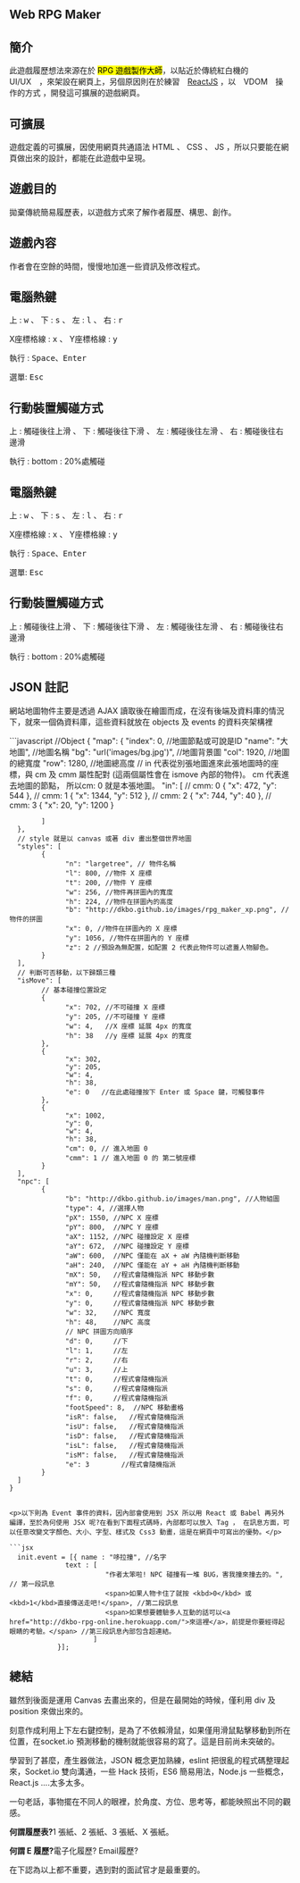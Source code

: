 ## Web RPG Maker  
<aircle>
  <h2>簡介</h2>
  <p>此遊戲履歷想法來源在於 <mark>RPG 遊戲製作大師</mark>，以貼近於傳統紅白機的　UI/UX　，來架設在網頁上，另個原因則在於練習　<a href="http://facebook.github.io/react/" target="_blank" >ReactJS</a> ，以　VDOM　操作的方式 ，開發這可擴展的遊戲網頁。</p>
  <h2>可擴展</h2>
  <p>遊戲定義的可擴展，因使用網頁共通語法 HTML 、 CSS 、 JS ，所以只要能在網頁做出來的設計，都能在此遊戲中呈現。</p>
  <h2>遊戲目的</h2>
  <p>拋棄傳統簡易履歷表，以遊戲方式來了解作者履歷、構思、創作。</p>
  <h2>遊戲內容</h2>
  <p>作者會在空餘的時間，慢慢地加進一些資訊及修改程式。</p>
</aircle>
<aircle>
  <h2>電腦熱鍵</h2>
  <p>上 : <kbd>w</kbd> 、 下 : <kbd>s</kbd> 、 左 : <kbd>l</kbd> 、 右 : <kbd>r</kbd></p>
  <p>X座標格線 : <kbd>x</kbd> 、 Y座標格線 : <kbd>y</kbd></p>
  <p>執行 : <kbd>Space</kbd>、<kbd>Enter</kbd></p>
  <p>選單: <kbd>Esc</kbd></p>
  <h2>行動裝置觸碰方式</h2>
  <p>上 : 觸碰後往上滑 、 下 : 觸碰後往下滑 、 左 : 觸碰後往左滑 、 右 : 觸碰後往右邊滑</p>
  <p>執行 : bottom : 20%處觸碰</p>
</aircle>
<aircle>
  <h2>電腦熱鍵</h2>
  <p>上 : <kbd>w</kbd> 、 下 : <kbd>s</kbd> 、 左 : <kbd>l</kbd> 、 右 : <kbd>r</kbd></p>
  <p>X座標格線 : <kbd>x</kbd> 、 Y座標格線 : <kbd>y</kbd></p>
  <p>執行 : <kbd>Space</kbd>、<kbd>Enter</kbd></p>
  <p>選單: <kbd>Esc</kbd></p>
  <h2>行動裝置觸碰方式</h2>
  <p>上 : 觸碰後往上滑 、 下 : 觸碰後往下滑 、 左 : 觸碰後往左滑 、 右 : 觸碰後往右邊滑</p>
  <p>執行 : bottom : 20%處觸碰</p>
</aircle>
<aircle>
  <h2>JSON 註記</h2>
  <p>網站地圖物件主要是透過 AJAX 讀取後在繪圖而成，在沒有後端及資料庫的情況下，就來一個偽資料庫，這些資料就放在 objects 及 events 的資料夾架構裡</p>
  ```javascript
    //Object
    {
      "map": {
            "index": 0, //地圖節點或可說是ID
            "name": "大地圖", //地圖名稱
            "bg": "url('images/bg.jpg')", //地圖背景圖
            "col": 1920, //地圖的總寬度
            "row": 1280, //地圖總高度
            // in 代表從別張地圖進來此張地圖時的座標，與 cm 及 cmm 屬性配對
            (這兩個屬性會在 ismove 內部的物件)。 cm 代表進去地圖的節點，
            所以cm: 0 就是本張地圖。
            "in": [
                  // cmm: 0
                  {
                        "x": 472,  
                        "y": 544
                  },
                  // cmm: 1
                  {
                        "x": 1344,
                        "y": 512
                  },
                  // cmm: 2
                  {
                        "x": 744,
                        "y": 40
                  },
                  // cmm: 3
                  {
                        "x": 20,
                        "y": 1200
                  }

            ]
      },
      // style 就是以 canvas 或著 div 畫出整個世界地圖
      "styles": [
            {
                  "n": "largetree", // 物件名稱
                  "l": 800, //物件 X 座標
                  "t": 200, //物件 Y 座標
                  "w": 256, //物件再拼圖內的寬度
                  "h": 224, //物件在拼圖內的高度
                  "b": "http://dkbo.github.io/images/rpg_maker_xp.png", //物件的拼圖
                  "x": 0, //物件在拼圖內的 X 座標
                  "y": 1056, //物件在拼圖內的 Y 座標
                  "z": 2 //預設為無配置，如配置 2 代表此物件可以遮蓋人物腳色。
            }
      ],
      // 判斷可否移動，以下歸類三種
      "isMove": [
            // 基本碰撞位置設定
            {
                  "x": 702, //不可碰撞 X 座標
                  "y": 205, //不可碰撞 Y 座標
                  "w": 4,   //X 座標 延展 4px 的寬度
                  "h": 38   //y 座標 延展 4px 的寬度
            },
            {
                  "x": 302,
                  "y": 205,
                  "w": 4,
                  "h": 38,
                  "e": 0   //在此處碰撞按下 Enter 或 Space 鍵，可觸發事件
            },
            {
                  "x": 1002,
                  "y": 0,
                  "w": 4,
                  "h": 38,
                  "cm": 0, // 進入地圖 0
                  "cmm": 1 // 進入地圖 0 的 第二號座標
            }
      ],
      "npc": [
            {
                  "b": "http://dkbo.github.io/images/man.png", //人物組圖
                  "type": 4, //選擇人物
                  "pX": 1550, //NPC X 座標
                  "pY": 800,  //NPC Y 座標
                  "aX": 1152, //NPC 碰撞設定 X 座標
                  "aY": 672,  //NPC 碰撞設定 Y 座標
                  "aW": 600,  //NPC 僅能在 aX + aW 內隨機判斷移動
                  "aH": 240,  //NPC 僅能在 aY + aH 內隨機判斷移動
                  "mX": 50,   //程式會隨機指派 NPC 移動步數
                  "mY": 50,   //程式會隨機指派 NPC 移動步數
                  "x": 0,     //程式會隨機指派 NPC 移動步數
                  "y": 0,     //程式會隨機指派 NPC 移動步數
                  "w": 32,    //NPC 寬度
                  "h": 48,    //NPC 高度
                  // NPC 拼圖方向順序
                  "d": 0,     //下
                  "l": 1,     //左
                  "r": 2,     //右
                  "u": 3,     //上
                  "t": 0,     //程式會隨機指派
                  "s": 0,     //程式會隨機指派
                  "f": 0,     //程式會隨機指派
                  "footSpeed": 8,  //NPC 移動畫格
                  "isR": false,   //程式會隨機指派
                  "isU": false,   //程式會隨機指派
                  "isD": false,   //程式會隨機指派
                  "isL": false,   //程式會隨機指派
                  "isM": false,   //程式會隨機指派
                  "e": 3        //程式會隨機指派
            }
      ]
    }

  ```

  <p>以下則為 Event 事件的資料，因內部會使用到 JSX 所以用 React 或 Babel 再另外編譯，至於為何使用 JSX 呢?在看到下面程式碼時，內部都可以放入 Tag ， 在訊息方面，可以任意改變文字顏色、大小、字型、樣式及 Css3 動畫，這是在網頁中可寫出的優勢。</p>

  ```jsx
    init.event = [{ name : "哆拉撞", //名字
                text : [
                          "作者太笨啦! NPC 碰撞有一堆 BUG，害我撞來撞去的。",  // 第一段訊息
                          <span>如果人物卡住了就按 <kbd>0</kbd> 或 <kbd>1</kbd>直接傳送走吧!</span>, //第二段訊息
                          <span>如果想要體驗多人互動的話可以<a href="http://dkbo-rpg-online.herokuapp.com/">來這裡</a>，前提是你要經得起眼睛的考驗。</span> //第三段訊息內部包含超連結。
                       ]
              }];
  ```
</aircle>
<aircle>
  <h2>總結</h2>
  <p>雖然到後面是運用 Canvas 去畫出來的，但是在最開始的時候，僅利用 div 及 position 來做出來的。</p>
  <p>刻意作成利用上下左右鍵控制，是為了不依賴滑鼠，如果僅用滑鼠點擊移動到所在位置，在socket.io 預測移動的機制就能很容易的寫了。這是目前尚未突破的。</p>
  <p>學習到了甚麼，產生器做法，JSON 概念更加熟練，eslint 把很亂的程式碼整理起來，Socket.io 雙向溝通，一些 Hack 技術，ES6 簡易用法，Node.js 一些概念，React.js ....太多太多。</p>
  <p>一句老話，事物擺在不同人的眼裡，於角度、方位、思考等，都能映照出不同的觀感。</p>
  <p><strong>何謂履歷表?</strong>1 張紙、2 張紙、3 張紙、X 張紙。</p>
  <p><strong>何謂 E 履歷?</strong>電子化履歷? Email履歷?</p>
  <p>在下認為以上都不重要，遇到對的面試官才是最重要的。</p>
</aircle>
